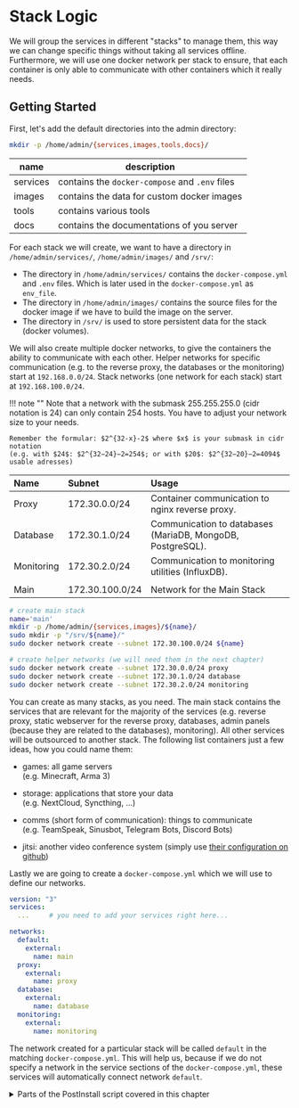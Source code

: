 # Stack Logic

We will group the services in different "stacks" to manage them, this way we can change specific things without taking all services offline. Furthermore, we will use one docker network per stack to ensure, that each container is only able to communicate with other containers which it really needs.

## Getting Started

First, let's add the default directories into the admin directory:

```bash
mkdir -p /home/admin/{services,images,tools,docs}/
```

|   name   |                 description                    |
|----------|------------------------------------------------|
| services | contains the `docker-compose` and `.env` files |
| images   | contains the data for custom docker images     |
| tools    | contains various tools                         |
| docs     | contains the documentations of you server      |

For each stack we will create, we want to have a directory in `/home/admin/services/`, `/home/admin/images/` and `/srv/`:

* The directory in `/home/admin/services/` contains the `docker-compose.yml` and `.env` files. Which is later used in the `docker-compose.yml` as `env_file`.
* The directory in `/home/admin/images/` contains the source files for the docker image if we have to build the image on the server.
* The directory in `/srv/` is used to store persistent data for the stack (docker volumes).

We will also create multiple docker networks, to give the containers the ability to communicate with each other.
Helper networks for specific communication (e.g. to the reverse proxy, the databases or the monitoring) start at `192.168.0.0/24`. Stack networks (one network for each stack) start at `192.168.100.0/24`.

!!! note ""
    Note that a network with the submask 255.255.255.0 (cidr notation is 24) can only contain 254 hosts.
    You have to adjust your network size to your needs.

    Remember the formular: $2^{32-x}-2$ where $x$ is your submask in cidr notation  
    (e.g. with $24$: $2^{32−24}−2=254$; or with $20$: $2^{32−20}−2=4094$ usable adresses)

| Name       | Subnet          | Usage                                                      |
| :--------- | :-------------- | :--------------------------------------------------------- |
| Proxy      | 172.30.0.0/24   | Container communication to nginx reverse proxy.            |
| Database   | 172.30.1.0/24   | Communication to databases (MariaDB, MongoDB, PostgreSQL). |
| Monitoring | 172.30.2.0/24   | Communication to monitoring utilities (InfluxDB).          |
|            |                 |                                                            |
| Main       | 172.30.100.0/24 | Network for the Main Stack                                 |

```bash
# create main stack
name='main'
mkdir -p /home/admin/{services,images}/${name}/
sudo mkdir -p "/srv/${name}/"
sudo docker network create --subnet 172.30.100.0/24 ${name}

# create helper networks (we will need them in the next chapter)
sudo docker network create --subnet 172.30.0.0/24 proxy
sudo docker network create --subnet 172.30.1.0/24 database
sudo docker network create --subnet 172.30.2.0/24 monitoring
```

You can create as many stacks, as you need. The main stack contains the services that are relevant for the majority of the services (e.g. reverse proxy, static webserver for the reverse proxy, databases, admin panels (because they are related to the databases), monitoring). All other services will be outsourced to another stack. The following list containers just a few ideas, how you could name them:

* games: all game servers  
(e.g. Minecraft, Arma 3)

* storage: applications that store your data  
(e.g. NextCloud, Syncthing, ...)

* comms (short form of communication): things to communicate  
(e.g. TeamSpeak, Sinusbot, Telegram Bots, Discord Bots)

* jitsi: another video conference system (simply use [their configuration on github](https://github.com/jitsi/docker-jitsi-meet))

Lastly we are going to create a `docker-compose.yml` which we will use to define our networks.

```yaml
version: "3"
services: 
  ...     # you need to add your services right here...

networks:
  default:
    external:
      name: main
  proxy:
    external:
      name: proxy
  database:
    external:
      name: database
  monitoring:
    external:
      name: monitoring
```

The network created for a particular stack will be called `default` in the matching `docker-compose.yml`.
This will help us, because if we do not specify a network in the service sections of the `docker-compose.yml`, these services will automatically connect network `default`.


<details>
  <summary>Parts of the PostInstall script covered in this chapter</summary>

```bash
#!/bin/bash

## CONFIGURATION ###
ADM_NAME='admin'
ADM_GID=997
ADM_HOME='/home/admin'
ADM_USERS=('user')

declare -A STACKS=(\
  ["main"]="172.30.100.0/24"
)

declare -A HELPER=(\
  ["proxy"]="172.30.0.0/24" \
  ["database"]="172.30.1.0/24" \
  ["monitoring"]="172.30.2.0/24"
)
### END of CONFIGURATION ###

function docker_network_create() {
  name=${1}
  subnet=${2}
  docker network inspect ${name} >/dev/null 2>&1 || \
  docker network create --subnet ${subnet} ${name}
}

function create_compose() {
  compose=${1}
  touch ${compose}
  echo -e "version: '3.8'\n" >${compose}

  # define services
  echo -e "services:\n" >>${compose}
  if [[ ${#SERVICES} == 0 ]]; then
    echo -e "  test:" >>${compose}
    echo -e "    image: hello-world\n" >>${compose}
  fi

  echo -e "\n" >>${compose}

  # define networks
  echo -e "networks:" >>${compose}

  # define stack network
  echo -e "  default:" >>${compose}
  echo -e "    external:" >>${compose}
  echo -e "      name: ${name}" >>${compose}

  # define helper networks
  for helper_name in ${!HELPER[@]}; do
    echo -e "  ${helper_name}:" >>${compose}
    echo -e "    external:" >>${compose}
    echo -e "      name: ${helper_name}" >>${compose}
  done
}

# remove trailing slash from ADM_HOME
[[ "${ADM_HOME}" == */ ]] && ADM_HOME="${ADM_HOME::-1}"

# create admin group, add members to group and set permissions
groupadd -g ${ADM_GID} ${ADM_NAME}
mkdir ${ADM_HOME}
chown -R root:${ADM_NAME} ${ADM_HOME}
chmod -R 775 ${ADM_HOME}
for user in ${ADM_USERS}; do
  adduser ${user} ${ADM_NAME}
done

# create helper networks
for name in ${!HELPER[@]}; do
  subnet=${HELPER[${name}]}
  docker_network_create ${name} ${subnet}
done

# create stack logic
mkdir -p ${ADM_HOME}/{services,images,tools,docs}/
for name in ${!STACKS[@]}; do
  subnet=${STACKS[${name}]}
  mkdir -p ${ADM_HOME}/{services,images}/${name}/
  mkdir -p "/srv/${name}/"

  # create stack network
  docker_network_create ${name} ${subnet}

  # create docker-compose.yml
  compose="${ADM_HOME}/services/${name}/docker-compose.yml"
  create_compose ${compose}
done
```

</details>
